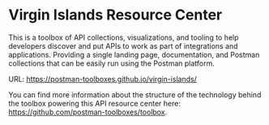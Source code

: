 # Virgin Islands Resource Center
This is a toolbox of API collections, visualizations, and tooling to help developers discover and put APIs to work as part of integrations and applications. Providing a single landing page, documentation, and Postman collections that can be easily run using the Postman platform.

URL: https://postman-toolboxes.github.io/virgin-islands/

You can find more information about the structure of the technology behind the toolbox powering this API resource center here: https://github.com/postman-toolboxes/toolbox.
